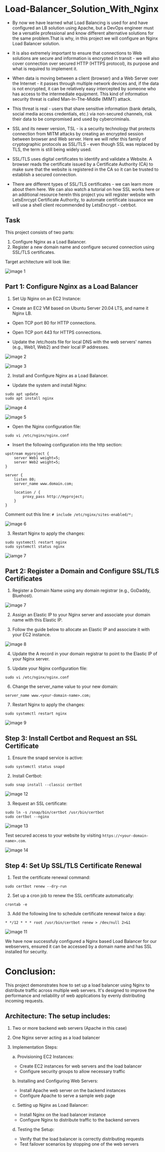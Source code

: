 # Load-Balancer_Solution_With_Nginx

* By now we have learned what Load Balancing is used for and have configured an LB solution using Apache, but a DevOps engineer must be a versatile professional and know different alternative solutions for the same problem.That is why, in this project we will configure an Nginx Load Balancer solution.

* It is also extremely important to ensure that connections to Web solutions are secure and information is encrypted in transit - we will also cover connection over secured HTTP (HTTPS protocol), its purpose and what is required to implement it.

* When data is moving between a client (browser) and a Web Server over the Internet - it passes through multiple network devices and, if the data is not encrypted, it can be relatively easy intercepted by someone who has 
access to the intermediate equipment. This kind of information security threat is called Man-In-The-Middle (MIMT) attack.

* This threat is real - users that share sensitive information (bank details, social media access credentials, etc.) via non-secured channels, risk their data to be compromised and used by cybercriminals.

* SSL and its newer version, TSL - is a security technology that protects connection from MITM attacks by creating an encrypted session between browser and Web server. Here we will refer this family of cryptographic protocols as SSL/TLS - even though SSL was replaced by TLS, the term is still being widely used.

* SSL/TLS uses digital certificates to identify and validate a Website. A browser reads the certificate issued by a Certificate Authority (CA) to make sure that the website is registered in the CA so it can be trusted to establish a secured connection.

* There are different types of SSL/TLS certificates - we can learn more about them here. We can also watch a tutorial on how SSL works here or an additional resource hereIn this project you will register website with LetsEnrcypt Certificate Authority, to automate certificate issuance we will use a shell client recommended by LetsEncrypt - cetrbot.


## Task

This project consists of two parts:
1. Configure Nginx as a Load Balancer.
2. Register a new domain name and configure secured connection using SSL/TLS certificates.

Target architecture will look like:

![image 1](https://github.com/Captnfresh/Load-Balancer_Solution_With_Nginx/blob/main/LBS%20with%20Nginx%20and%20SSL%20and%20TLS/image%201.jpg)


## Part 1: Configure Nginx as a Load Balancer

1. Set Up Nginx on an EC2 Instance:

* Create an EC2 VM based on Ubuntu Server 20.04 LTS, and name it Nginx LB.

* Open TCP port 80 for HTTP connections.

* Open TCP port 443 for HTTPS connections.

* Update the /etc/hosts file for local DNS with the web servers' names (e.g., Web1, Web2) and their local IP addresses.

![image 2](https://github.com/Captnfresh/Load-Balancer_Solution_With_Nginx/blob/main/LBS%20with%20Nginx%20and%20SSL%20and%20TLS/image%202.jpg)

![image 3](https://github.com/Captnfresh/Load-Balancer_Solution_With_Nginx/blob/main/LBS%20with%20Nginx%20and%20SSL%20and%20TLS/image%203.jpg)


2. Install and Configure Nginx as a Load Balancer.

* Update the system and install Nginx:
```
sudo apt update
sudo apt install nginx
```
![image 4](https://github.com/Captnfresh/Load-Balancer_Solution_With_Nginx/blob/main/LBS%20with%20Nginx%20and%20SSL%20and%20TLS/image%204.jpg)

![image 5](https://github.com/Captnfresh/Load-Balancer_Solution_With_Nginx/blob/main/LBS%20with%20Nginx%20and%20SSL%20and%20TLS/image%205.jpg)


* Open the Nginx configuration file:

```
sudo vi /etc/nginx/nginx.conf
```

* Insert the following configuration into the http section:

```
upstream myproject {
    server Web1 weight=5;
    server Web2 weight=5;
}

server {
    listen 80;
    server_name www.domain.com;

    location / {
        proxy_pass http://myproject;
    }
}
```
Comment out this line: ```# include /etc/nginx/sites-enabled/*;```

![image 6](https://github.com/Captnfresh/Load-Balancer_Solution_With_Nginx/blob/main/LBS%20with%20Nginx%20and%20SSL%20and%20TLS/image%206.jpg)

3. Restart Nginx to apply the changes:

```
sudo systemctl restart nginx
sudo systemctl status nginx
```
![iamge 7](https://github.com/Captnfresh/Load-Balancer_Solution_With_Nginx/blob/main/LBS%20with%20Nginx%20and%20SSL%20and%20TLS/iamge%207.jpg)

## Part 2: Register a Domain and Configure SSL/TLS Certificates

1. Register a Domain Name using any domain registrar (e.g., GoDaddy, Bluehost).

![image 7](https://github.com/Captnfresh/Load-Balancer_Solution_With_Nginx/blob/main/LBS%20with%20Nginx%20and%20SSL%20and%20TLS/image%207.jpg)

2. Assign an Elastic IP to your Nginx server and associate your domain name with this Elastic IP.

3. Follow the guide below to allocate an Elastic IP and associate it with your EC2 instance.

![image 8](https://github.com/Captnfresh/Load-Balancer_Solution_With_Nginx/blob/main/LBS%20with%20Nginx%20and%20SSL%20and%20TLS/image%208.jpg)

4. Update the A record in your domain registrar to point to the Elastic IP of your Nginx server.

5. Update your Nginx configuration file:

```
sudo vi /etc/nginx/nginx.conf 
```

6. Change the server_name value to your new domain:

```
server_name www.<your-domain-name>.com;
```

7. Restart Nginx to apply the changes:

```
sudo systemctl restart nginx
```
![image 9](https://github.com/Captnfresh/Load-Balancer_Solution_With_Nginx/blob/main/LBS%20with%20Nginx%20and%20SSL%20and%20TLS/image%209.jpg)

## Step 3: Install Certbot and Request an SSL Certificate

1. Ensure the snapd service is active:
```
sudo systemctl status snapd
```
2. Install Certbot:
```
sudo snap install --classic certbot
```
![image 12](https://github.com/Captnfresh/Load-Balancer_Solution_With_Nginx/blob/main/LBS%20with%20Nginx%20and%20SSL%20and%20TLS/image%2012.jpg)

3. Request an SSL certificate:

```
sudo ln -s /snap/bin/certbot /usr/bin/certbot
sudo certbot --nginx
```

![image 13](https://github.com/Captnfresh/Load-Balancer_Solution_With_Nginx/blob/main/LBS%20with%20Nginx%20and%20SSL%20and%20TLS/image%2013.jpg)

Test secured access to your website by visiting `https://<your-domain-name>.com`.

![image 14](https://github.com/Captnfresh/Load-Balancer_Solution_With_Nginx/blob/main/LBS%20with%20Nginx%20and%20SSL%20and%20TLS/image%2014.jpg)

## Step 4: Set Up SSL/TLS Certificate Renewal

1. Test the certificate renewal command:
```
sudo certbot renew --dry-run
```

2. Set up a cron job to renew the SSL certificate automatically:
```
crontab -e
```

3. Add the following line to schedule certificate renewal twice a day:

```
* */12 * * * root /usr/bin/certbot renew > /dev/null 2>&1
```

![image 11](https://github.com/Captnfresh/Load-Balancer_Solution_With_Nginx/blob/main/LBS%20with%20Nginx%20and%20SSL%20and%20TLS/image%2011.jpg)

We have now successfuly configured a Nginx based Load Balancer for our webservers, ensured it can be accessed by a domain name and has SSL installed for security.

# Conclusion:

This project demonstrates how to set up a load balancer using Nginx to distribute traffic across multiple web servers. It's designed to improve the performance and reliability of web applications by evenly distributing incoming requests.

## Architecture: The setup includes:
1. Two or more backend web servers (Apache in this case)

2. One Nginx server acting as a load balancer

3. Implementation Steps:

   a. Provisioning EC2 Instances:
   * Create EC2 instances for web servers and the load balancer
   * Configure security groups to allow necessary traffic
 
   b. Installing and Configuring Web Servers:
   * Install Apache web server on the backend instances
   * Configure Apache to serve a sample web page

   c. Setting up Nginx as Load Balancer:
   * Install Nginx on the load balancer instance
   * Configure Nginx to distribute traffic to the backend servers

   d. Testing the Setup:
   * Verify that the load balancer is correctly distributing requests
   * Test failover scenarios by stopping one of the web servers






































